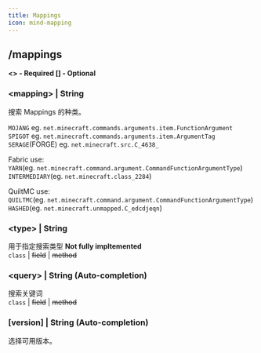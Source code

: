 ```yaml
---
title: Mappings
icon: mind-mapping
---
```


## /mappings

**\<\> - Required \[\] - Optional**

### **\<mapping\>** | String
搜索 Mappings 的种类。

`MOJANG` eg. `net.minecraft.commands.arguments.item.FunctionArgument`
<br>`SPIGOT` eg. `net.minecraft.commands.arguments.item.ArgumentTag`
<br>`SERAGE`(FORGE) eg. `net.minecraft.src.C_4638_`

Fabric use:
<br>`YARN`(eg. `net.minecraft.command.argument.CommandFunctionArgumentType`) 
<br>`INTERMEDIARY`(eg. `net.minecraft.class_2284`)

QuiltMC use:
<br>`QUILTMC`(eg. `net.minecraft.command.argument.CommandFunctionArgumentType`) 
<br>`HASHED`(eg. `net.minecraft.unmapped.C_edcdjeqn`)

### **\<type\>** | String
用于指定搜索类型 **Not fully impltemented**
<br>`class` | ~~field~~ | ~~method~~

### **\<query\>** | String (Auto-completion)
搜索关键词
<br>`class` | ~~field~~ | ~~method~~

### **\[version\]** | String (Auto-completion)
选择可用版本。
